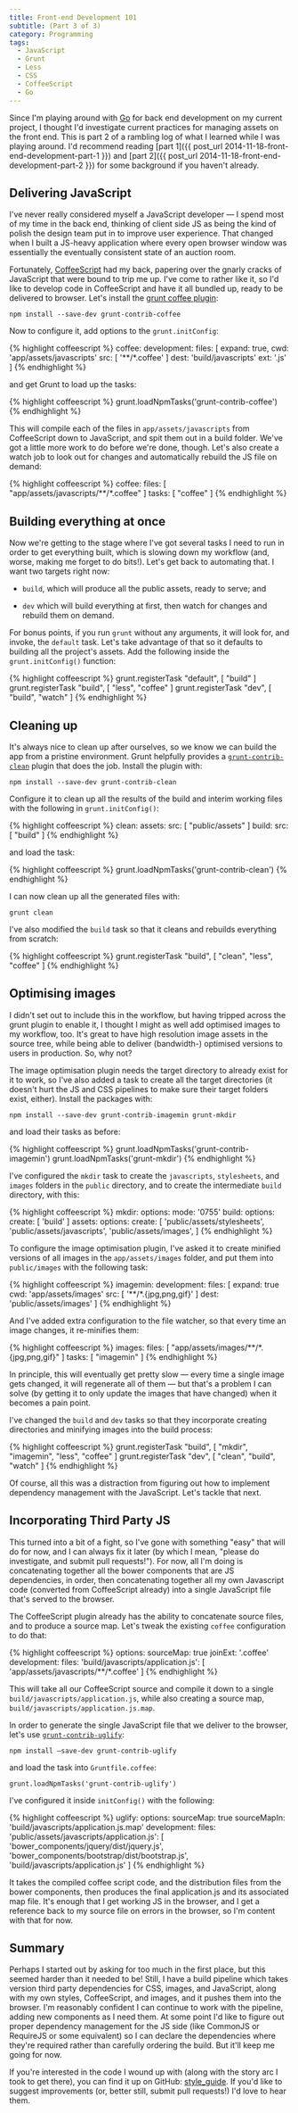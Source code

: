 ```yaml
---
title: Front-end Development 101
subtitle: (Part 3 of 3)
category: Programming
tags:
  - JavaScript
  - Grunt
  - Less
  - CSS
  - CoffeeScript
  - Go
---
```

Since I'm playing around with [Go](http://golang.org/) for back end development
on my current project, I thought I'd investigate current practices for managing
assets on the front end. This is part 2 of a rambling log of what I learned
while I was playing around. I'd recommend reading
[part 1]({{ post_url 2014-11-18-front-end-development-part-1 }}) and
[part 2]({{ post_url 2014-11-18-front-end-development-part-2 }}) for some
background if you haven't already.

## Delivering JavaScript

I've never really considered myself a JavaScript developer — I spend most of my
time in the back end, thinking of client side JS as being the kind of polish
the design team put in to improve user experience. That changed when I built a
JS-heavy application where every open browser window was essentially the
eventually consistent state of an auction room.

Fortunately, [CoffeeScript][] had my back, papering over the gnarly cracks of
JavaScript that were bound to trip me up. I've come to rather like it, so I'd
like to develop code in CoffeeScript and have it all bundled up, ready to be
delivered to browser. Let's install the [grunt coffee plugin](https://github.com/gruntjs/grunt-contrib-coffee):

    npm install --save-dev grunt-contrib-coffee

Now to configure it, add options to the `grunt.initConfig`:

{% highlight coffeescript %}
coffee:
  development:
    files: [
      expand: true,
      cwd: 'app/assets/javascripts'
      src: [ '**/*.coffee' ]
      dest: 'build/javascripts'
      ext: '.js'
    ]
{% endhighlight %}

and get Grunt to load up the tasks:

{% highlight coffeescript %}
grunt.loadNpmTasks('grunt-contrib-coffee')
{% endhighlight %}

This will compile each of the files in `app/assets/javascripts` from
CoffeeScript down to JavaScript, and spit them out in a build folder. We've got
a little more work to do before we're done, though. Let's also create a watch
job to look out for changes and automatically rebuild the JS file on demand:

{% highlight coffeescript %}
coffee:
  files: [
    "app/assets/javascripts/**/*.coffee"
  ]
  tasks: [ "coffee" ]
{% endhighlight %}

## Building everything at once

Now we're getting to the stage where I've got several tasks I need to run in
order to get everything built, which is slowing down my workflow (and, worse,
making me forget to do bits!). Let's get back to automating that. I want two
targets right now:

* `build`, which will produce all the public assets, ready to serve; and

* `dev` which will build everything at first, then watch for changes and
  rebuild them on demand.

For bonus points, if you run `grunt` without any arguments, it will look for,
and invoke, the `default` task. Let's take advantage of that so it defaults to
building all the project's assets. Add the following inside the
`grunt.initConfig()` function:

{% highlight coffeescript %}
grunt.registerTask "default", [ "build" ]
grunt.registerTask "build", [ "less", "coffee" ]
grunt.registerTask "dev", [ "build", "watch" ]
{% endhighlight %}

## Cleaning up

It's always nice to clean up after ourselves, so we know we can build the app
from a pristine environment. Grunt helpfully provides a
[`grunt-contrib-clean`](https://github.com/gruntjs/grunt-contrib-clean) plugin
that does the job. Install the plugin with:

    npm install --save-dev grunt-contrib-clean

Configure it to clean up all the results of the build and interim working files
with the following in `grunt.initConfig()`:

{% highlight coffeescript %}
clean:
  assets:
    src: [ "public/assets" ]
  build:
    src: [ "build" ]
{% endhighlight %}

and load the task:

{% highlight coffeescript %}
grunt.loadNpmTasks('grunt-contrib-clean')
{% endhighlight %}

I can now clean up all the generated files with:

    grunt clean

I've also modified the `build` task so that it cleans and rebuilds everything
from scratch:

{% highlight coffeescript %}
grunt.registerTask "build", [ "clean", "less", "coffee" ]
{% endhighlight %}

## Optimising images

I didn't set out to include this in the workflow, but having tripped across the
grunt plugin to enable it, I thought I might as well add optimised images to my
workflow, too. It's great to have high resolution image assets in the source
tree, while being able to deliver (bandwidth-) optimised versions to users in
production. So, why not?

The image optimisation plugin needs the target directory to already exist for
it to work, so I've also added a task to create all the target directories (it
doesn't hurt the JS and CSS pipelines to make sure their target folders exist,
either). Install the packages with:

    npm install --save-dev grunt-contrib-imagemin grunt-mkdir

and load their tasks as before:

{% highlight coffeescript %}
grunt.loadNpmTasks('grunt-contrib-imagemin')
grunt.loadNpmTasks('grunt-mkdir')
{% endhighlight %}

I've configured the `mkdir` task to create the `javascripts`, `stylesheets`,
and `images` folders in the `public` directory, and to create the intermediate
`build` directory, with this:

{% highlight coffeescript %}
mkdir:
  options:
    mode: '0755'
  build:
    options:
      create: [ 'build' ]
  assets:
    options:
      create: [
        'public/assets/stylesheets',
        'public/assets/javascripts',
        'public/assets/images',
      ]
{% endhighlight %}

To configure the image optimisation plugin, I've asked it to create minified
versions of all images in the `app/assets/images` folder, and put them into
`public/images` with the following task:

{% highlight coffeescript %}
imagemin:
  development:
    files: [
      expand: true
      cwd: 'app/assets/images'
      src: [ '**/*.{jpg,png,gif}' ]
      dest: 'public/assets/images'
    ]
{% endhighlight %}

And I've added extra configuration to the file watcher, so that every time an
image changes, it re-minifies them:

{% highlight coffeescript %}
images:
  files: [
    "app/assets/images/**/*.{jpg,png,gif}"
  ]
  tasks: [ "imagemin" ]
{% endhighlight %}

In principle, this will eventually get pretty slow — every time a single image
gets changed, it will regenerate all of them — but that's a problem I can solve
(by getting it to only update the images that have changed) when it becomes a
pain point.

I've changed the `build` and `dev` tasks so that they incorporate creating
directories and minifying images into the build process:

{% highlight coffeescript %}
grunt.registerTask "build", [ "mkdir", "imagemin", "less", "coffee" ]
grunt.registerTask "dev", [ "clean", "build", "watch" ]
{% endhighlight %}

Of course, all this was a distraction from figuring out how to implement
dependency management with the JavaScript. Let's tackle that next.

## Incorporating Third Party JS

This turned into a bit of a fight, so I've gone with something "easy" that will
do for now, and I can always fix it later (by which I mean, "please do
investigate, and submit pull requests!"). For now, all I'm doing is
concatenating together all the bower components that are JS dependencies, in
order, then concatenating together all my own Javascript code (converted from
CoffeeScript already) into a single JavaScript file that's served to the
browser.

The CoffeeScript plugin already has the ability to concatenate source files,
and to produce a source map. Let's tweak the existing `coffee` configuration to
do that:

{% highlight coffeescript %}
options:
  sourceMap: true
  joinExt: '.coffee'
development:
  files:
    'build/javascripts/application.js': [
      'app/assets/javascripts/**/*.coffee'
    ]
{% endhighlight %}

This will take all our CoffeeScript source and compile it down to a single
`build/javascripts/application.js`, while also creating a source map,
`build/javascripts/application.js.map`.

In order to generate the single JavaScript file that we deliver to the browser,
let's use
[`grunt-contrib-uglify`](https://github.com/gruntjs/grunt-contrib-uglify):

    npm install —save-dev grunt-contrib-uglify

and load the task into `Gruntfile.coffee`:

    grunt.loadNpmTasks('grunt-contrib-uglify')

I've configured it inside `initConfig()` with the following:

{% highlight coffeescript %}
uglify:
  options:
    sourceMap: true
    sourceMapIn: 'build/javascripts/application.js.map'
  development:
    files:
      'public/assets/javascripts/application.js': [
        'bower_components/jquery/dist/jquery.js',
        'bower_components/bootstrap/dist/bootstrap.js',
        'build/javascripts/application.js'
      ]
{% endhighlight %}

It takes the compiled coffee script code, and the distribution files from the
bower components, then produces the final application.js and its associated map
file. It's enough that I get working JS in the browser, and I get a reference
back to my source file on errors in the browser, so I'm content with that for
now.

## Summary

Perhaps I started out by asking for too much in the first place, but this
seemed harder than it needed to be! Still, I have a build pipeline which takes
version third party dependencies for CSS, images, and JavaScript, along with my
own styles, CoffeeScript, and images, and it pushes them into the browser. I'm
reasonably confident I can continue to work with the pipeline, adding new
components as I need them. At some point I'd like to figure out proper
dependency management for the JS side (like CommonJS or RequireJS or some
equivalent) so I can declare the dependencies where they're required rather
than carefully ordering the build. But it'll keep me going for now.

If you're interested in the code I wound up with (along with the story arc I
took to get there), you can find it up on GitHub:
[style\_guide](https://github.com/mathie/style_guide). If you'd like to suggest
improvements (or, better still, submit pull requests!) I'd love to hear them.

[coffeescript]: <http://coffeescript.org> (CoffeeScript: a little language that compiles into JavaScript)
